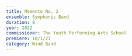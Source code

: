 ```yaml
---
title: Memento No. 2
ensemble: Symphonic Band
duration: 8
year: 2022
commissioner: The Youth Performing Arts School
premiere: 10/1/23
category: Wind Band
---
```

